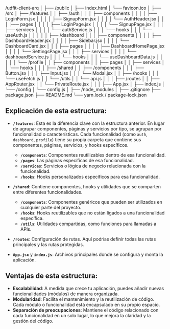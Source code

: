 /udfit-client-arq
│
├── /public
│ ├── index.html
│ └── favicon.ico
│
├── /src
│ ├── /features
│ │ ├── /auth
│ │ │ ├── components
│ │ │ │ ├── LoginForm.jsx
│ │ │ │ ├── SignupForm.jsx
│ │ │ │ └── AuthHeader.jsx
│ │ │ ├── pages
│ │ │ │ ├── LoginPage.jsx
│ │ │ │ └── SignupPage.jsx
│ │ │ ├── services
│ │ │ │ └── authService.js
│ │ │ └── hooks
│ │ │ └── useAuth.js
│ │ │
│ │ ├── /dashboard
│ │ │ ├── components
│ │ │ │ ├── DashboardHeader.jsx
│ │ │ │ ├── Sidebar.jsx
│ │ │ │ └── DashboardCard.jsx
│ │ │ ├── pages
│ │ │ │ ├── DashboardHomePage.jsx
│ │ │ │ └── SettingsPage.jsx
│ │ │ ├── services
│ │ │ │ └── dashboardService.js
│ │ │ └── hooks
│ │ │ └── useDashboardData.js
│ │ │
│ │ └── /profile
│ │ ├── components
│ │ ├── pages
│ │ ├── services
│ │ └── hooks
│ │
│ ├── /shared
│ │ ├── /components
│ │ │ ├── Button.jsx
│ │ │ ├── Input.jsx
│ │ │ └── Modal.jsx
│ │ ├── /hooks
│ │ │ └── useFetch.js
│ │ └── /utils
│ │ └── api.js
│ │
│ ├── /routes
│ │ ├── AppRouter.jsx
│ │ └── PrivateRoute.jsx
│ │
│ ├── App.jsx
│ ├── index.js
│ └── /config
│ └── config.js
│
├── /node_modules
│
├── .gitignore
├── package.json
├── README.md
└── yarn.lock / package-lock.json

## Explicación de esta estructura:

- **`/features`**: Esta es la diferencia clave con la estructura anterior. En lugar de agrupar componentes, páginas y servicios por tipo, se agrupan por funcionalidad o características. Cada funcionalidad (como `auth`, `dashboard`, `profile`) tiene su propia carpeta que contiene sus componentes, páginas, servicios, y hooks específicos.

  - **`/components`**: Componentes reutilizables dentro de esa funcionalidad.
  - **`/pages`**: Las páginas específicas de esa funcionalidad.
  - **`/services`**: Servicios o lógica de negocio relacionada con la funcionalidad.
  - **`/hooks`**: Hooks personalizados específicos para esa funcionalidad.

- **`/shared`**: Contiene componentes, hooks y utilidades que se comparten entre diferentes funcionalidades.

  - **`/components`**: Componentes genéricos que pueden ser utilizados en cualquier parte del proyecto.
  - **`/hooks`**: Hooks reutilizables que no están ligados a una funcionalidad específica.
  - **`/utils`**: Utilidades compartidas, como funciones para llamadas a APIs.

- **`/routes`**: Configuración de rutas. Aquí podrías definir todas las rutas principales y las rutas protegidas.

- **`App.jsx`** y **`index.js`**: Archivos principales donde se configura y monta la aplicación.

## Ventajas de esta estructura:

- **Escalabilidad**: A medida que crece tu aplicación, puedes añadir nuevas funcionalidades (módulos) de manera organizada.
- **Modularidad**: Facilita el mantenimiento y la reutilización de código. Cada módulo o funcionalidad está encapsulado en su propio espacio.
- **Separación de preocupaciones**: Mantiene el código relacionado con cada funcionalidad en un solo lugar, lo que mejora la claridad y la gestión del código.
